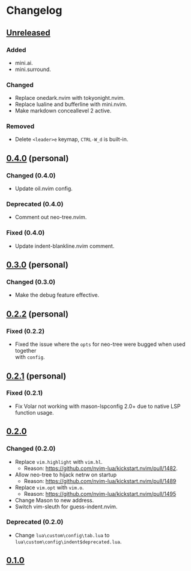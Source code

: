 # Changelog

## [Unreleased]

### Added

- mini.ai.
- mini.surround.

### Changed

- Replace onedark.nvim with tokyonight.nvim.
- Replace lualine and bufferline with mini.nvim.
- Make markdown conceallevel 2 active.

### Removed

- Delete `<leader>e` keymap, `CTRL-W_d` is built-in.

## [0.4.0] (personal)

### Changed (0.4.0)

- Update oil.nvim config.

### Deprecated (0.4.0)

- Comment out neo-tree.nvim.

### Fixed (0.4.0)

- Update indent-blankline.nvim comment.

## [0.3.0] (personal)

### Changed (0.3.0)

- Make the debug feature effective.

## [0.2.2] (personal)

### Fixed (0.2.2)

- Fixed the issue where the `opts` for neo-tree were bugged when used together  
  with `config`.

## [0.2.1] (personal)

### Fixed (0.2.1)

- Fix Volar not working with mason-lspconfig 2.0+ due to native LSP function usage.

## [0.2.0]

### Changed (0.2.0)

- Replace `vim.highlight` with `vim.hl`.
  - Reason: <https://github.com/nvim-lua/kickstart.nvim/pull/1482>.
- Allow neo-tree to hijack netrw on startup
  - Reason: <https://github.com/nvim-lua/kickstart.nvim/pull/1489>
- Replace `vim.opt` with `vim.o`.
  - Reason: <https://github.com/nvim-lua/kickstart.nvim/pull/1495>
- Change Mason to new address.
- Switch vim-sleuth for guess-indent.nvim.

### Deprecated (0.2.0)

- Change `lua\custom\config\tab.lua` to `lua\custom\config\indent$deprecated.lua`.

## [0.1.0]

[Unreleased]: https://github.com/nvim-lua/kickstart.nvim/compare/6ba2408cdf5eb7a0e4b62c7d6fab63b64dd720f6...master
[0.4.0]: https://github.com/nvim-lua/kickstart.nvim/compare/6ba2408cdf5eb7a0e4b62c7d6fab63b64dd720f6...master
[0.3.0]: https://github.com/nvim-lua/kickstart.nvim/compare/6ba2408cdf5eb7a0e4b62c7d6fab63b64dd720f6...master
[0.2.2]: https://github.com/nvim-lua/kickstart.nvim/compare/6ba2408cdf5eb7a0e4b62c7d6fab63b64dd720f6...master
[0.2.1]: https://github.com/nvim-lua/kickstart.nvim/compare/6ba2408cdf5eb7a0e4b62c7d6fab63b64dd720f6...master
[0.2.0]: https://github.com/nvim-lua/kickstart.nvim/compare/d350db2449da40df003c40d440f909d74e2d4e70...6ba2408cdf5eb7a0e4b62c7d6fab63b64dd720f6
[0.1.0]: https://github.com/nvim-lua/kickstart.nvim/commit/d350db2449da40df003c40d440f909d74e2d4e70
